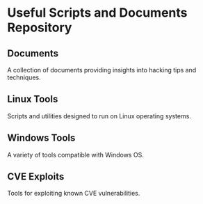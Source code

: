 # **Useful Scripts and Documents Repository**

## Documents
A collection of documents providing insights into hacking tips and techniques.

## Linux Tools
Scripts and utilities designed to run on Linux operating systems.

## Windows Tools
A variety of tools compatible with Windows OS.

## CVE Exploits
Tools for exploiting known CVE vulnerabilities.

